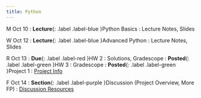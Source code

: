 ```yaml
---
title: Python
---
```


M Oct 10
: **Lecture**{: .label .label-blue }Python Basics
  : Lecture Notes, Slides

W Oct 12
: **Lecture**{: .label .label-blue }Advanced Python
  : Lecture Notes, Slides

R Oct 13
: **Due**{: .label .label-red }HW 2
  : Solutions, Gradescope
: **Posted**{: .label .label-green }HW 3
  : Gradescope
: **Posted**{: .label .label-green }Project 1
  : [Project Info]({{site.baseurl}}/projects)

F Oct 14
: **Section**{: .label .label-purple }Discussion (Project Overview, More FP)
  : [Discussion Resources](https://drive.google.com/drive/folders/1TBOqhuq2-JFEcW0KNkbnC6UXtpGUsATe)
